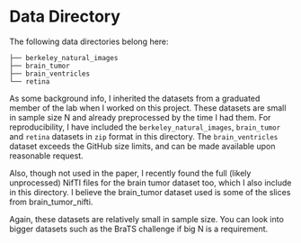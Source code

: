# Data Directory

The following data directories belong here:
```
├── berkeley_natural_images
├── brain_tumor
├── brain_ventricles
└── retina
```

As some background info, I inherited the datasets from a graduated member of the lab when I worked on this project. These datasets are small in sample size N and already preprocessed by the time I had them. For reproducibility, I have included the `berkeley_natural_images`, `brain_tumor` and `retina` datasets in `zip` format in this directory. The `brain_ventricles` dataset exceeds the GitHub size limits, and can be made available upon reasonable request.

Also, though not used in the paper, I recently found the full (likely unprocessed) NifTI files for the brain tumor dataset too, which I also include in this directory. I believe the brain_tumor dataset used is some of the slices from brain_tumor_nifti.

Again, these datasets are relatively small in sample size. You can look into bigger datasets such as the BraTS challenge if big N is a requirement.